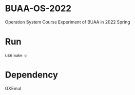 # BUAA-OS-2022
Operation System Course Experiment of BUAA in 2022 Spring

# Run
use `make o`

# Dependency
GXEmul
